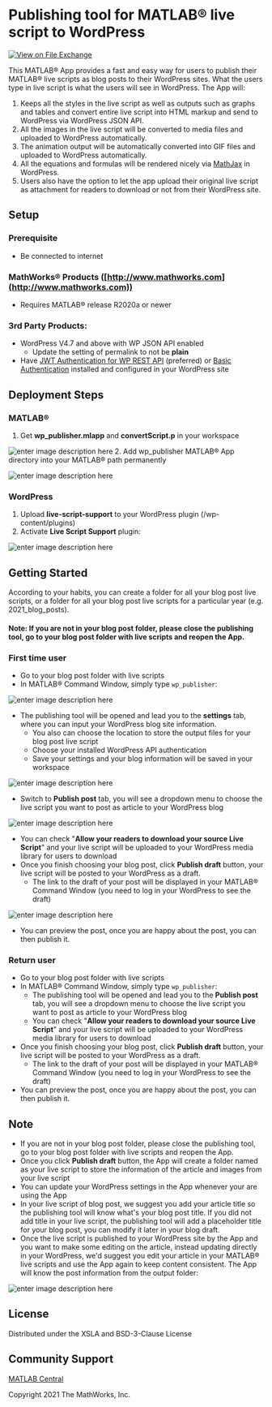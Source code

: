 ﻿
# Publishing tool for MATLAB® live script to WordPress
[![View <File Exchange Title> on File Exchange](https://www.mathworks.com/matlabcentral/images/matlab-file-exchange.svg)](https://www.mathworks.com/matlabcentral/fileexchange/103730-publishing-tool-for-matlab-live-script-to-wordpress)  
 
This MATLAB® App provides a fast and easy way for users to publish their MATLAB® live scripts as blog posts to their WordPress sites. What the users type in live script is what the users will see in WordPress. 
The App will:
1. Keeps all the styles in the live script as well as outputs such as graphs and tables and convert entire live script into HTML markup and send to WordPress via WordPress JSON API.
2. All the images in the live script will be converted to media files and uploaded to WordPress automatically.
3. The animation output will be automatically converted into GIF files and uploaded to WordPress automatically.
4. All the equations and formulas will be rendered nicely via [MathJax](https://www.mathjax.org/) in WordPress. 
5. Users also have the option to let the app upload their original live script as attachment for readers to download or not from their WordPress site.  

## Setup 
### Prerequisite
- Be connected to internet
### MathWorks® Products ([http://www.mathworks.com](http://www.mathworks.com))
 - Requires MATLAB® release R2020a or newer
### 3rd Party Products:
- WordPress V4.7 and above with WP JSON API enabled
	- Update the setting of permalink to not be **plain**
- Have [JWT Authentication for WP REST API](https://wordpress.org/plugins/jwt-authentication-for-wp-rest-api/) (preferred) or [Basic Authentication](https://github.com/WP-API/Basic-Auth) installed and configured in your WordPress site

## Deployment Steps 
### MATLAB®

 1. Get **wp_publisher.mlapp** and **convertScript.p** in your workspace

![enter image description here](https://github.com/mathworks/WordPress_Publishing_Tool/blob/master/images/deployment.png)
 2. Add wp_publisher MATLAB® App directory into your MATLAB® path permanently

![enter image description here](https://www.mathworks.com/matlabcentral/answers/uploaded_files/227308/Untitled.png)

### WordPress

 1. Upload **live-script-support** to your WordPress plugin (/wp-content/plugins)
 2. Activate **Live Script Support** plugin:

![enter image description here](https://github.com/mathworks/WordPress_Publishing_Tool/blob/master/images/plugin.png)

## Getting Started
According to your habits, you can create a folder for all your blog post live scripts, or a folder for all your blog post live scripts for a particular year (e.g. 2021_blog_posts).
#### Note: If you are not in your blog post folder, please close the publishing tool, go to your blog post folder with live scripts and reopen the App. 

### First time user
 - Go to your blog post folder with live scripts
 - In MATLAB® Command Window, simply type `wp_publisher`:

![enter image description here](https://github.com/mathworks/WordPress_Publishing_Tool/blob/master/images/blogs.png)
	
 - The publishing tool will be opened and lead you to the **settings** tab, where you can input your WordPress blog site information. 
	 - You also can choose the location to store the output files for your blog post live script
	 - Choose your installed WordPress API authentication
	 - Save your settings and your blog information will be saved in your workspace

![enter image description here](https://github.com/mathworks/WordPress_Publishing_Tool/blob/master/images/blog_setting.png)

 - Switch to **Publish post** tab, you will see a dropdown menu to choose the live script you want to post as article to your WordPress blog

![enter image description here](https://github.com/mathworks/WordPress_Publishing_Tool/blob/master/images/post.png)


- You can check "**Allow your readers to download your source Live Script**" and your live script will be uploaded to your WordPress media library for users to download
 - Once you finish choosing your blog post, click **Publish draft** button, your live script will be posted to your WordPress as a draft.
	 - The link to the draft of your post will be displayed in your MATLAB® Command Window (you need to log in your WordPress to see the draft)
	 
![enter image description here](https://github.com/mathworks/WordPress_Publishing_Tool/blob/master/images/after_post.png)

 - You can preview the post, once you are happy about the post, you can then publish it.
	 
### Return user
 - Go to your blog post folder with live scripts
 - In MATLAB® Command Window, simply type `wp_publisher`:
	 - The publishing tool will be opened and lead you to the  **Publish post** tab, you will see a dropdown menu to choose the live script you want to post as article to your WordPress blog
	 - You can check "**Allow your readers to download your source Live Script**" and your live script will be uploaded to your WordPress media library for users to download
 - Once you finish choosing your blog post, click **Publish draft** button, your live script will be posted to your WordPress as a draft.
	 - The link to the draft of your post will be displayed in your MATLAB® Command Window (you need to log in your WordPress to see the draft)
 - You can preview the post, once you are happy about the post, you can then publish it.

## Note

 - If you are not in your blog post folder, please close the publishing tool, go to your blog post folder with live scripts and reopen the App. 
 - Once you click **Publish draft** button, the App will create a folder named as your live script to store the information of the article and images from your live script
 - You can update your WordPress settings in the App whenever your are using the App
 - In your live script of blog post, we suggest you add your article title so the publishing tool will know what's your blog post title. If you did not add title in your live script, the publishing tool will add a placeholder title for your blog post, you can modify it later in your blog draft.
 - Once the live script is published to your WordPress site by the App and you want to make some editing on the article, instead updating directly in your WordPress, we'd suggest you edit your article in your MATLAB® live scripts and use the App again to keep content consistent. The App will know the post information from the output folder:

![enter image description here](https://github.com/mathworks/WordPress_Publishing_Tool/blob/master/images/update.png)
  	

## License


Distributed under the XSLA and BSD-3-Clause License

## [](#community-support)Community Support

[MATLAB Central](https://www.mathworks.com/matlabcentral)

Copyright 2021 The MathWorks, Inc.
